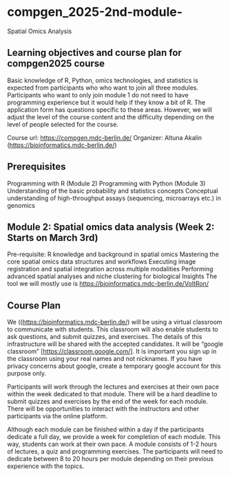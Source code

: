 # compgen_2025-2nd-module-
Spatial Omics Analysis

## Learning objectives and course plan for compgen2025 course 
Basic knowledge of R, Python, omics technologies, and statistics is expected from participants who who want to join all three modules. Participants who want to only join module 1 do not need to have programming experience but it would help if they know a bit of R. The application form has questions specific to these areas. However, we will adjust the level of the course content and the difficulty depending on the level of people selected for the course. 

Course url: https://compgen.mdc-berlin.de/ 
Organizer: Altuna Akalin (https://bioinformatics.mdc-berlin.de/)

## Prerequisites 
Programming with R (Module 2)
Programming with Python (Module 3)
Understanding of the basic probability and statistics concepts 
Conceptual understanding of high-throughput assays (sequencing, microarrays etc.) in genomics 

## Module 2: Spatial omics data analysis (Week 2: Starts on March 3rd)
Pre-requisite: R knowledge and background in spatial omics
Mastering the core spatial omics data structures and workflows
Executing image registration and spatial integration across multiple modalities
Performing advanced spatial analyses and niche clustering for biological Insights
The tool we will mostly use is https://bioinformatics.mdc-berlin.de/VoltRon/ 

## Course Plan
We ((https://bioinformatics.mdc-berlin.de/) will be using a virtual classroom to communicate with students. This classroom will also enable students to ask questions, and submit quizzes, and exercises. The details of this infrastructure will be shared with the accepted candidates. It will be “google classroom” [https://classroom.google.com/]. It is important you sign up in the classroom using your real names and not nicknames. If you have privacy concerns about google, create a temporary google account for this purpose only. 

Participants will work through the lectures and exercises at their own pace within the week dedicated to that module. There will be a hard deadline to submit quizzes and exercises by the end of the week for each module. There will be opportunities to interact with the instructors and other participants via the online platform. 

Although each module can be finished within a day if the participants dedicate a full day, we provide a week for completion of each module. This way, students can work at their own pace. A module consists of 1-2 hours of lectures, a quiz and programming exercises. The participants will need to dedicate between 8 to 20 hours per module depending on their previous experience with the topics. 
